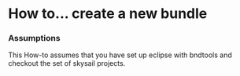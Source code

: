 # How to... create a new bundle

### Assumptions

This How-to assumes that you have set up eclipse with bndtools and checkout the set of skysail projects.

